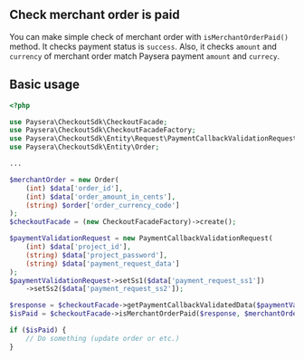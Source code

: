## Check merchant order is paid
You can make simple check of merchant order with `isMerchantOrderPaid()` method. It checks payment status is `success`. Also, it checks `amount` and `currency` of merchant order match Paysera payment `amount` and `currecy`.

## Basic usage

```php
<?php

use Paysera\CheckoutSdk\CheckoutFacade;
use Paysera\CheckoutSdk\CheckoutFacadeFactory;
use Paysera\CheckoutSdk\Entity\Request\PaymentCallbackValidationRequest;
use Paysera\CheckoutSdk\Entity\Order;

...

$merchantOrder = new Order(
    (int) $data['order_id'],
    (int) $data['order_amount_in_cents'],
    (string) $order['order_currency_code']
);
$checkoutFacade = (new CheckoutFacadeFactory)->create();

$paymentValidationRequest = new PaymentCallbackValidationRequest(
    (int) $data['project_id'],
    (string) $data['project_password'],
    (string) $data['payment_request_data']
);
$paymentValidationRequest->setSs1($data['payment_request_ss1'])
    ->setSs2($data['payment_request_ss2']);

$response = $checkoutFacade->getPaymentCallbackValidatedData($paymentValidationRequest);
$isPaid = $checkoutFacade->isMerchantOrderPaid($response, $merchantOrder);

if ($isPaid) {
    // Do something (update order or etc.)
}
```
